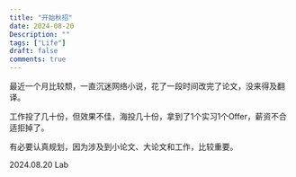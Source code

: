```yaml
---
title: "开始秋招"
date: 2024-08-20
Description: ""
tags: ["Life"]
draft: false
comments: true
---
```

最近一个月比较颓，一直沉迷网络小说，花了一段时间改完了论文，没来得及翻译。

工作投了几十份，但效果不佳，海投几十份，拿到了1个实习1个Offer，薪资不合适拒掉了。

有必要认真规划，因为涉及到小论文、大论文和工作，比较重要。

2024.08.20  Lab




